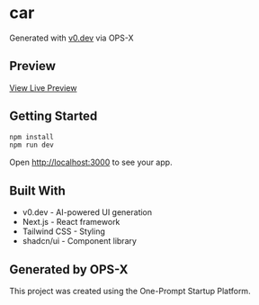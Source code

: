 # car

Generated with [v0.dev](https://v0.dev) via OPS-X

## Preview

[View Live Preview](https://demo-kzmlus212am1g7jlj691.vusercontent.net)

## Getting Started

```bash
npm install
npm run dev
```

Open [http://localhost:3000](http://localhost:3000) to see your app.

## Built With

- v0.dev - AI-powered UI generation
- Next.js - React framework
- Tailwind CSS - Styling
- shadcn/ui - Component library

## Generated by OPS-X

This project was created using the One-Prompt Startup Platform.
